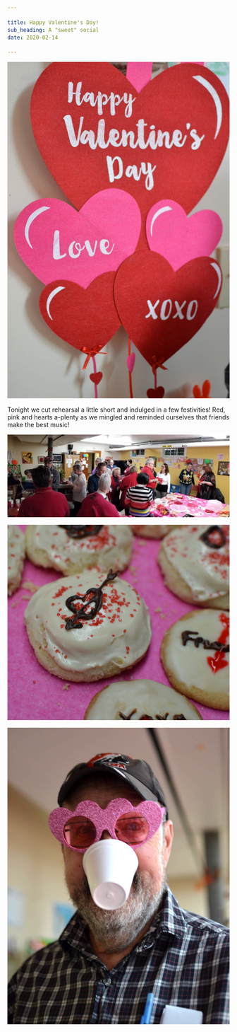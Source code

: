 ```yaml
---

title: Happy Valentine's Day!
sub_heading: A "sweet" social
date: 2020-02-14

---
```

![](../images/SSD_7058.JPG "Happy Valentines Day signs and balloons")

Tonight we cut rehearsal a little short and indulged in a few festivities! Red, pink and hearts a-plenty as we mingled and reminded ourselves that friends make the best music!

![](../images/20200211_204558.jpg "Members of the choir in the break room, socializing with Valentines treats")

![](../images/SSD_7024.jpg "A Valentines cookie, iced with a chocolate heart with arrow through it and red sprinkles")

![](../images/SSD_7064.jpg "Ken, in heart glasses")
